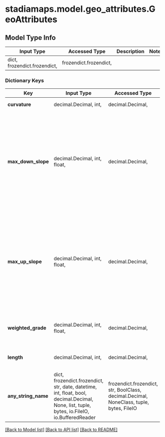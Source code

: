 # stadiamaps.model.geo_attributes.GeoAttributes

## Model Type Info
Input Type | Accessed Type | Description | Notes
------------ | ------------- | ------------- | -------------
dict, frozendict.frozendict,  | frozendict.frozendict,  |  | 

### Dictionary Keys
Key | Input Type | Accessed Type | Description | Notes
------------ | ------------- | ------------- | ------------- | -------------
**curvature** | decimal.Decimal, int,  | decimal.Decimal,  | Curvature factor. | [optional] 
**max_down_slope** | decimal.Decimal, int, float,  | decimal.Decimal,  | The maximum downward slope. Uses 1 degree precision for slopes to -16 degrees, and 4 degree precision afterwards (up to a max of -76 degrees). | [optional] value must be a 32 bit float
**max_up_slope** | decimal.Decimal, int, float,  | decimal.Decimal,  | The maximum upward slope. Uses 1 degree precision for slopes to 16 degrees, and 4 degree precision afterwards (up to a max of 76 degrees). | [optional] value must be a 32 bit float
**weighted_grade** | decimal.Decimal, int, float,  | decimal.Decimal,  | The weighted estimate of the grade. | [optional] value must be a 32 bit float
**length** | decimal.Decimal, int,  | decimal.Decimal,  | The length of the edge, in meters. | [optional] 
**any_string_name** | dict, frozendict.frozendict, str, date, datetime, int, float, bool, decimal.Decimal, None, list, tuple, bytes, io.FileIO, io.BufferedReader | frozendict.frozendict, str, BoolClass, decimal.Decimal, NoneClass, tuple, bytes, FileIO | any string name can be used but the value must be the correct type | [optional]

[[Back to Model list]](../../README.md#documentation-for-models) [[Back to API list]](../../README.md#documentation-for-api-endpoints) [[Back to README]](../../README.md)

